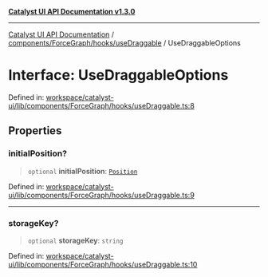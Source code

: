[**Catalyst UI API Documentation v1.3.0**](../../../../../README.md)

---

[Catalyst UI API Documentation](../../../../../README.md) / [components/ForceGraph/hooks/useDraggable](../README.md) / UseDraggableOptions

# Interface: UseDraggableOptions

Defined in: [workspace/catalyst-ui/lib/components/ForceGraph/hooks/useDraggable.ts:8](https://github.com/TheBranchDriftCatalyst/catalyst-ui/blob/main/lib/components/ForceGraph/hooks/useDraggable.ts#L8)

## Properties

### initialPosition?

> `optional` **initialPosition**: [`Position`](Position.md)

Defined in: [workspace/catalyst-ui/lib/components/ForceGraph/hooks/useDraggable.ts:9](https://github.com/TheBranchDriftCatalyst/catalyst-ui/blob/main/lib/components/ForceGraph/hooks/useDraggable.ts#L9)

---

### storageKey?

> `optional` **storageKey**: `string`

Defined in: [workspace/catalyst-ui/lib/components/ForceGraph/hooks/useDraggable.ts:10](https://github.com/TheBranchDriftCatalyst/catalyst-ui/blob/main/lib/components/ForceGraph/hooks/useDraggable.ts#L10)
